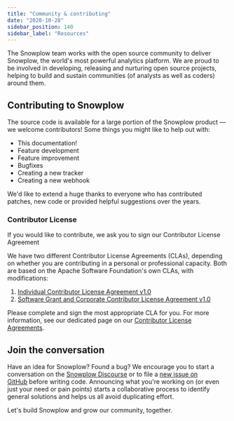 ```yaml
---
title: "Community & contributing"
date: "2020-10-28"
sidebar_position: 140
sidebar_label: "Resources"
---
```


The Snowplow team works with the open source community to deliver Snowplow, the world's most powerful analytics platform. We are proud to be involved in developing, releasing and nurturing open source projects, helping to build and sustain communities (of analysts as well as coders) around them.

## Contributing to Snowplow

The source code is available for a large portion of the Snowplow product — we welcome contributors! Some things you might like to help out with:

- This documentation!
- Feature development
- Feature improvement
- Bugfixes
- Creating a new tracker
- Creating a new webhook

We'd like to extend a huge thanks to everyone who has contributed patches, new code or provided helpful suggestions over the years.

### Contributor License

If you would like to contribute, we ask you to sign our Contributor License Agreement

We have two different Contributor License Agreements (CLAs), depending on whether you are contributing in a personal or professional capacity. Both are based on the Apache Software Foundation's own CLAs, with modifications:

1. [Individual Contributor License Agreement v1.0](https://docs.google.com/forms/d/1J1FNYq9538ndzzcBdlCbxPo1yFiOY4mwalhDTSl1pgg/viewform)
2. [Software Grant and Corporate Contributor License Agreement v1.0](https://docs.google.com/forms/d/1ZUzz7lQJhs7oZqbkBL1bp0r048hAi7uIN6aLWCyZWWs/viewform)

Please complete and sign the most appropriate CLA for you. For more information, see our dedicated page on our [Contributor License Agreements](/docs/resources/contributor-license-agreement/index.md).

## Join the conversation

Have an idea for Snowplow? Found a bug? We encourage you to start a conversation on the [Snowplow Discourse](https://discourse.snowplow.io/) or to file a [new issue on GitHub](https://github.com/snowplow/snowplow/issues/new) before writing code. Announcing what you're working on (or even just your need or pain points) starts a collaborative process to identify general solutions and helps us all avoid duplicating effort.

Let's build Snowplow and grow our community, together.
